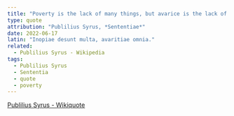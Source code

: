 ```yaml
---
title: "Poverty is the lack of many things, but avarice is the lack of all things."
type: quote
attribution: "Publilius Syrus, *Sententiae*"
date: 2022-06-17
latin: "Inopiae desunt multa, avaritiae omnia."
related:
  - Publilius Syrus - Wikipedia
tags:
  - Publilius Syrus
  - Sententia
  - quote
  - poverty
---
```

[Publilius Syrus - Wikiquote](https://en.wikiquote.org/wiki/Publilius_Syrus)
